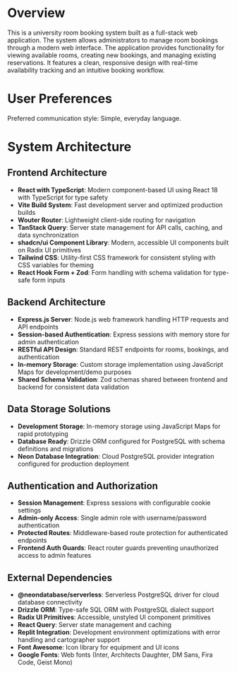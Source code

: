 # Overview

This is a university room booking system built as a full-stack web application. The system allows administrators to manage room bookings through a modern web interface. The application provides functionality for viewing available rooms, creating new bookings, and managing existing reservations. It features a clean, responsive design with real-time availability tracking and an intuitive booking workflow.

# User Preferences

Preferred communication style: Simple, everyday language.

# System Architecture

## Frontend Architecture
- **React with TypeScript**: Modern component-based UI using React 18 with TypeScript for type safety
- **Vite Build System**: Fast development server and optimized production builds
- **Wouter Router**: Lightweight client-side routing for navigation
- **TanStack Query**: Server state management for API calls, caching, and data synchronization
- **shadcn/ui Component Library**: Modern, accessible UI components built on Radix UI primitives
- **Tailwind CSS**: Utility-first CSS framework for consistent styling with CSS variables for theming
- **React Hook Form + Zod**: Form handling with schema validation for type-safe form inputs

## Backend Architecture
- **Express.js Server**: Node.js web framework handling HTTP requests and API endpoints
- **Session-based Authentication**: Express sessions with memory store for admin authentication
- **RESTful API Design**: Standard REST endpoints for rooms, bookings, and authentication
- **In-memory Storage**: Custom storage implementation using JavaScript Maps for development/demo purposes
- **Shared Schema Validation**: Zod schemas shared between frontend and backend for consistent data validation

## Data Storage Solutions
- **Development Storage**: In-memory storage using JavaScript Maps for rapid prototyping
- **Database Ready**: Drizzle ORM configured for PostgreSQL with schema definitions and migrations
- **Neon Database Integration**: Cloud PostgreSQL provider integration configured for production deployment

## Authentication and Authorization
- **Session Management**: Express sessions with configurable cookie settings
- **Admin-only Access**: Single admin role with username/password authentication
- **Protected Routes**: Middleware-based route protection for authenticated endpoints
- **Frontend Auth Guards**: React router guards preventing unauthorized access to admin features

## External Dependencies
- **@neondatabase/serverless**: Serverless PostgreSQL driver for cloud database connectivity
- **Drizzle ORM**: Type-safe SQL ORM with PostgreSQL dialect support
- **Radix UI Primitives**: Accessible, unstyled UI component primitives
- **React Query**: Server state management and caching
- **Replit Integration**: Development environment optimizations with error handling and cartographer support
- **Font Awesome**: Icon library for equipment and UI icons
- **Google Fonts**: Web fonts (Inter, Architects Daughter, DM Sans, Fira Code, Geist Mono)